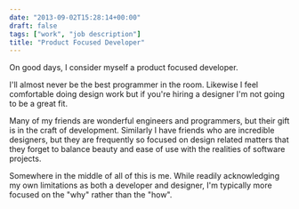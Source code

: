 ```yaml
---
date: "2013-09-02T15:28:14+00:00"
draft: false
tags: ["work", "job description"]
title: "Product Focused Developer"
---
```

On good days, I consider myself a product focused developer.

I'll almost never be the best programmer in the room. Likewise I feel comfortable doing design work but if you're hiring a designer I'm not going to be a great fit.

Many of my friends are wonderful engineers and programmers, but their gift is in the craft of development. Similarly I have friends who are incredible designers, but they are frequently so focused on design related matters that they forget to balance beauty and ease of use with the realities of software projects.

Somewhere in the middle of all of this is me. While readily acknowledging my own limitations as both a developer and designer, I'm typically more focused on the "why" rather than the "how".